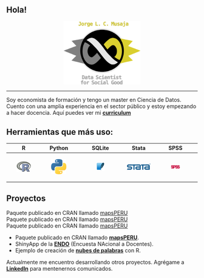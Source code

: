 
## Hola!

<p align="center">
    <img src="logos/item_infinito.png" width="40%">
</p>

---

Soy economista de formación y tengo un master en Ciencia de Datos. Cuento con una amplia experiencia en el sector público y estoy empezando a hacer docencia. Aquí puedes ver mi **[curriculum](https://github.com/musajajorge/CV/raw/master/Curriculum.pdf)**


## Herramientas que más uso:  

|R|Python|SQLite|Stata|SPSS|
|---|---|---|---|---|
|<p align="center"><img src="logos/r_logo.png" width="47%"/></p> | <p align="center"><img src="logos/python_logo.png" width="50%"/></p> | <p align="center"><img src="logos/sqlite_logo.png" width="20%"/></p> | <p align="center"><img src="logos/stata_logo.png" width="100%"/></p> | <p align="center"><img src="logos/spss_logo.png" width="27%"/></p>|


## Proyectos

Paquete publicado en CRAN llamado [mapsPERU](blank:#https://github.com/musajajorge/mapsPERU/)    
Paquete publicado en CRAN llamado [mapsPERU](:blank:#https://github.com/musajajorge/mapsPERU/)    
Paquete publicado en CRAN llamado [mapsPERU](blank:https://github.com/musajajorge/mapsPERU/)    

+ Paquete publicado en CRAN llamado **[mapsPERU](blank:#https://github.com/musajajorge/mapsPERU/)**.    
+ ShinyApp de la **[ENDO](https://jorge-musaja.shinyapps.io/endo/)** (Encuesta NAcional a Docentes).  
+ Ejemplo de creación de **[nubes de palabras](https://rpubs.com/jorgemusaja/NubePalabras2/)** con R.  

Actualmente me encuentro desarrollando otros proyectos. Agrégame a **[LinkedIn](https://www.linkedin.com/in/musajajorge/)** para mentenernos comunicados.  

